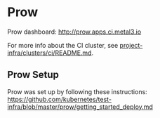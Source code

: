 # Prow

Prow dashboard: http://prow.apps.ci.metal3.io

For more info about the CI cluster, see
[project-infra/clusters/ci/README.md](../clusters/ci/README.md).

## Prow Setup

Prow was set up by following these instructions: https://github.com/kubernetes/test-infra/blob/master/prow/getting_started_deploy.md
